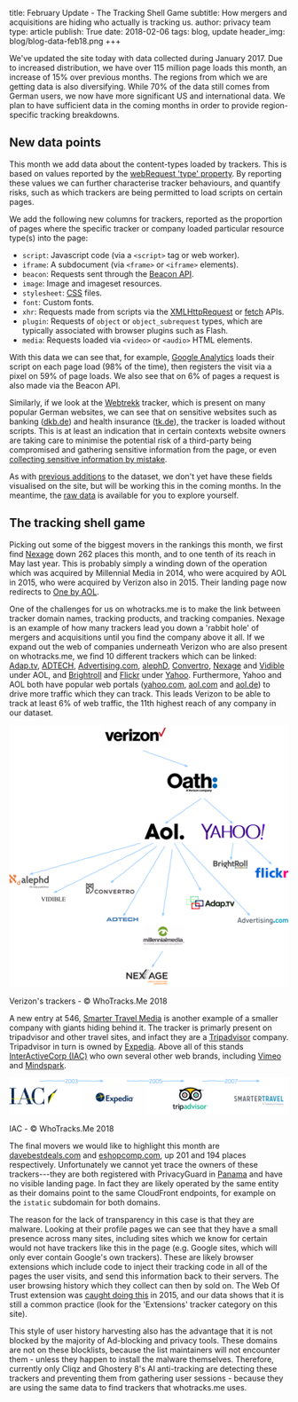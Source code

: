 title: February Update - The Tracking Shell Game
subtitle: How mergers and acquisitions are hiding who actually is tracking us.
author: privacy team
type: article
publish: True
date: 2018-02-06
tags: blog, update
header_img: blog/blog-data-feb18.png
+++

We've updated the site today with data collected during January 2017. Due to increased distribution, we have over 115 million page loads this month, an increase of 15% over previous months. The regions from which we are getting data is also diversifying. While 70% of the data still comes from German users, we now have more significant US and international data. We plan to have sufficient data in the coming months in order to provide region-specific tracking breakdowns.

## New data points

This month we add data about the content-types loaded by trackers. This is based on values reported by the [webRequest 'type' property](https://developer.mozilla.org/en-US/Add-ons/WebExtensions/API/webRequest/ResourceType). By reporting these values we can further characterise tracker behaviours, and quantify risks, such as which trackers are being permitted to load scripts on certain pages.

We add the following new columns for trackers, reported as the proportion of pages where the specific tracker or company loaded particular resource type(s) into the page:

 * `script`: Javascript code (via a `<script>` tag or web worker).
 * `iframe`: A subdocument (via `<frame>` or `<iframe>` elements).
 * `beacon`: Requests sent through the [Beacon API](https://developer.mozilla.org/en-US/docs/Web/API/Beacon_API).
 * `image`: Image and imageset resources.
 * `stylesheet`: [CSS](https://developer.mozilla.org/en-US/docs/Web/CSS) files.
 * `font`: Custom fonts.
 * `xhr`: Requests made from scripts via the [XMLHttpRequest](https://developer.mozilla.org/en-US/docs/Web/API/XMLHttpRequest) or [fetch](https://developer.mozilla.org/en-US/docs/Web/API/Fetch_API) APIs.
 * `plugin`: Requests of `object` or `object_subrequest` types, which are typically associated with browser plugins such as Flash.
 * `media`: Requests loaded via `<video>` or `<audio>` HTML elements.

With this data we can see that, for example, [Google Analytics](../trackers/google_analytics.html) loads their script on each page load (98% of the time), then registers the visit via a pixel on 59% of page loads. We also see that on 6% of pages a request is also made via the Beacon API.

Similarly, if we look at the [Webtrekk](../trackers/webtrekk.html) tracker, which is present on many popular German websites, we can see that on sensitive websites such as banking ([dkb.de](../websites/dkb.de.html)) and health insurance ([tk.de](../websites/tk.de.html)), the tracker is loaded without scripts. This is at least an indication that in certain contexts website owners are taking care to minimise the potential risk of a third-party being compromised and gathering sensitive information from the page, or even [collecting sensitive information by mistake](https://mixpanel.com/blog/2018/02/05/update-autotrack-data-collection/).

As with [previous additions](./update_dec_2017.html) to the dataset, we don't yet have these fields visualised on the site, but will be working this in the coming months. In the meantime, the [raw data](https://github.com/cliqz-oss/whotracks.me/tree/master/whotracksme/data) is available for you to explore yourself.

## The tracking shell game

Picking out some of the biggest movers in the rankings this month, we first find [Nexage](../trackers/nexage.html) down 262 places this month, and to one tenth of its reach in May last year. This is probably simply a winding down of the operation which was acquired by Millennial Media in 2014, who were acquired by AOL in 2015, who were acquired by Verizon also in 2015. Their landing page now redirects to [One by AOL](https://www.onebyaol.com/).

One of the challenges for us on whotracks.me is to make the link between tracker domain names, tracking products, and tracking companies. Nexage is an example of how many trackers lead you down a 'rabbit hole' of mergers and acquisitions until you find the company above it all. If we expand out the web of companies underneath Verizon who are also present on whotracks.me, we find 10 different trackers which can be linked: [Adap.tv](../trackers/adap.tv.html), [ADTECH](../trackers/adtech.html), [Advertising.com](../trackers/advertising.com.html), [alephD](../trackers/alephd.com.html), [Convertro](../trackers/convertro.html), [Nexage](../trackers/nexage.html) and [Vidible](../trackers/vidible.html) under AOL, and [Brightroll](../trackers/brightroll.html) and [Flickr](../trackers/flickr_badge.html) under [Yahoo](../trackers/yahoo.html). Furthermore, Yahoo and AOL both have popular web portals ([yahoo.com](../websites/yahoo.com.html), [aol.com](../websites/aol.com.html) and [aol.de](../websites/aol.de.html)) to drive more traffic which they can track. This leads Verizon to be able to track at least 6% of web traffic, the 11th highest reach of any company in our dataset.

<img alt="Verizon's trackers" class="img-responsive img-with-padding" src="../static/img/blog/update_feb18/verizon.png">
<p class="img-caption">Verizon's trackers - &copy; WhoTracks.Me 2018</p>

A new entry at 546, [Smarter Travel Media](../trackers/smarter_travel.html) is another example of a smaller company with giants hiding behind it. The tracker is primarly present on tripadvisor and other travel sites, and infact they are a [Tripadvisor](../trackers/tripadvisor.html) company. Tripadvisor in turn is owned by [Expedia](../trackers/expedia.html). Above all of this stands [InterActiveCorp (IAC)](http://iac.com/) who own several other web brands, including [Vimeo](../trackers/vimeo.html) and [Mindspark](../trackers/mindspark.html).

<img alt="Verizon's trackers" class="img-responsive img-with-padding" src="../static/img/blog/update_feb18/iac.png">
<p class="img-caption">IAC - &copy; WhoTracks.Me 2018</p>

The final movers we would like to highlight this month are [davebestdeals.com](../trackers/davebestdeals.com.html) and [eshopcomp.com](../trackers/eshopcomp.com.html), up 201 and 194 places respectively. Unfortunately we cannot yet trace the owners of these trackers---they are both registered with PrivacyGuard in [Panama](https://who.is/whois/eshopcomp.com) and have no visible landing page. In fact they are likely operated by the same entity as their domains point to the same CloudFront endpoints, for example on the `istatic` subdomain for both domains.

The reason for the lack of transparency in this case is that they are malware. Looking at their profile pages we can see that they have a small presence across many sites, including sites which we know for certain would not have trackers like this in the page (e.g. Google sites, which will only ever contain Google's own trackers). These are likely browser extensions which include code to inject their tracking code in all of the pages the user visits, and send this information back to their servers. The user browsing history which they collect can then by sold on. The Web Of Trust extension was [caught doing this](https://www.forbes.com/sites/leemathews/2016/11/07/web-of-trust-browser-add-on-blasted-for-breaking-user-trust/#5029a0a53ef5) in 2015, and our data shows that it is still a common practice (look for the 'Extensions' tracker category on this site).

This style of user history harvesting also has the advantage that it is not blocked by the majority of Ad-blocking and privacy tools. These domains are not on these blocklists, because the list maintainers will not encounter them - unless they happen to install the malware themselves. Therefore, currently only Cliqz and Ghostery 8's AI anti-tracking are detecting these trackers and preventing them from gathering user sessions - because they are using the same data to find trackers that whotracks.me uses.
